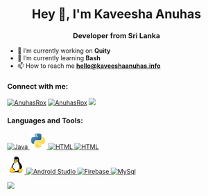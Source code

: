 <h1 align="center">Hey 👋, I'm Kaveesha Anuhas</h1>
<h3 align="center">Developer from Sri Lanka</h3>


- 🔭 I’m currently working on **Quity**
- 🌱 I’m currently learning **Bash**
- 📫 How to reach me **hello@kaveeshaanuhas.info**

<h3 align="left">Connect with me:</h3>
<p align="left"> <a href="https://www.instagram.com/_kaveesha_anuhas_/" target="blank"><img src="https://img.shields.io/badge/Instagram-E4405F?style=for-the-badge&logo=instagram&logoColor=white" alt="AnuhasRox" /></a> 
<a href="https://t.me/KaveeahaAnuhas" target="blank"><img src="https://img.shields.io/badge/Telegram-330F63?style=for-the-badge&logo=telegram&logoColor=white" alt="AnuhasRox" /></a> 
<a href="https://play.google.com/store/apps/details?id=com.anuhas.quity" target="blank"><img src="https://img.shields.io/badge/Google_Play-414141?style=for-the-badge&logo=google-play&logoColor=white" /></a></p>


<h3 align="left">Languages and Tools:</h3>

<p align="left"> <a href="https://java.com/en/" target="_blank"> <img src="https://www.vectorlogo.zone/logos/java/java-icon.svg" alt="Java" width="40" height="40"/> </a> <a href="https://www.python.org" target="_blank"> <img src="https://raw.githubusercontent.com/devicons/devicon/master/icons/python/python-original.svg" alt="python" width="40" height="40"/> </a>
</a> <a href="https://html.com/" target="_blank"> <img src="https://www.vectorlogo.zone/logos/w3_html5/w3_html5-icon.svg" alt="HTML" width="40" height="40"/> </a>
</a> <a href="https://css.com/" target="_blank"> <img src="https://www.vectorlogo.zone/logos/w3_css/w3_css-icon.svg" alt="HTML" width="40" height="40"/> </a>

</p>

<a href="https://www.linux.org/" target="_blank"> <img src="https://raw.githubusercontent.com/devicons/devicon/master/icons/linux/linux-original.svg" alt="linux" width="40" height="40"/> </a>
<a href="https://developer.android.com/studio" target="_blank"> <img src="https://1.bp.blogspot.com/-LgTa-xDiknI/X4EflN56boI/AAAAAAAAPuk/24YyKnqiGkwRS9-_9suPKkfsAwO4wHYEgCLcBGAsYHQ/s0/image9.png" alt="Android Studio" width="40" height="40"/> </a> 
<a href="https://https://firebase.google.com/" target="_blank"> <img src="https://www.vectorlogo.zone/logos/firebase/firebase-icon.svg" alt="Firebase" width="40" height="40"/> </a>
<a href="https://https://mysql.com/" target="_blank"> <img src="https://www.vectorlogo.zone/logos/mysql/mysql-ar21.svg" alt="MySql" width="40" height="40"/> </a>
</p>

<img align="center" src="https://github-readme-stats.vercel.app/api?username=AnuhasRox&theme=tokyonight&show_icons=true" />


<!--
**AnuhasRox/anuhasrox** is a ✨ _special_ ✨ repository because its `README.md` (this file) appears on your GitHub profile.

Here are some ideas to get you started:

- 🔭 I’m currently working on ...
- 🌱 I’m currently learning ...
- 👯 I’m looking to collaborate on ...
- 🤔 I’m looking for help with ...
- 💬 Ask me about ...
- 📫 How to reach me: ...
- 😄 Pronouns: ...
- ⚡ Fun fact: ...
-->
